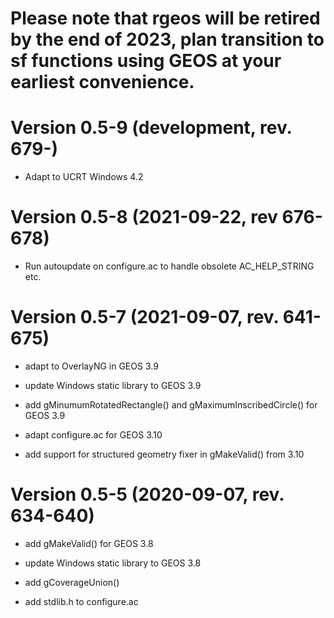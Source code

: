 # Please note that **rgeos** will be retired by the end of 2023, plan transition to sf functions using GEOS at your earliest convenience.

# Version 0.5-9 (development, rev. 679-)

* Adapt to UCRT Windows 4.2

# Version 0.5-8 (2021-09-22, rev 676-678)

* Run autoupdate on configure.ac to handle obsolete AC_HELP_STRING etc.

# Version 0.5-7 (2021-09-07, rev. 641-675)

* adapt to OverlayNG in GEOS 3.9

* update Windows static library to GEOS 3.9

* add gMinumumRotatedRectangle() and gMaximumInscribedCircle() for GEOS 3.9

* adapt configure.ac for GEOS 3.10

* add support for structured geometry fixer in gMakeValid() from 3.10

# Version 0.5-5 (2020-09-07, rev. 634-640)

* add gMakeValid() for GEOS 3.8

* update Windows static library to GEOS 3.8

* add gCoverageUnion()

* add stdlib.h to configure.ac

